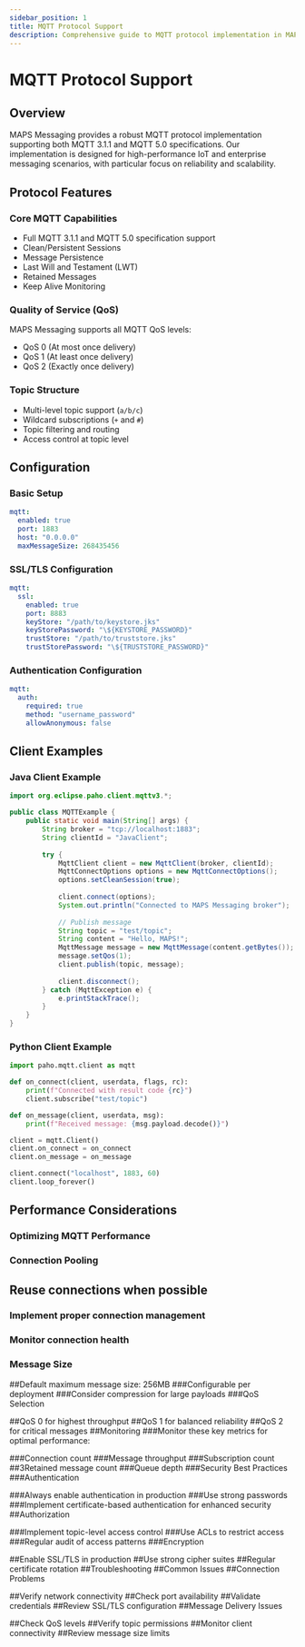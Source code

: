 ```yaml
---
sidebar_position: 1
title: MQTT Protocol Support
description: Comprehensive guide to MQTT protocol implementation in MAPS Messaging
---
```


# MQTT Protocol Support

## Overview

MAPS Messaging provides a robust MQTT protocol implementation supporting both MQTT 3.1.1 and MQTT 5.0 specifications. Our implementation is designed for high-performance IoT and enterprise messaging scenarios, with particular focus on reliability and scalability.

## Protocol Features

### Core MQTT Capabilities
- Full MQTT 3.1.1 and MQTT 5.0 specification support
- Clean/Persistent Sessions
- Message Persistence
- Last Will and Testament (LWT)
- Retained Messages
- Keep Alive Monitoring

### Quality of Service (QoS)
MAPS Messaging supports all MQTT QoS levels:
- QoS 0 (At most once delivery)
- QoS 1 (At least once delivery)
- QoS 2 (Exactly once delivery)

### Topic Structure
- Multi-level topic support (`a/b/c`)
- Wildcard subscriptions (`+` and `#`)
- Topic filtering and routing
- Access control at topic level

## Configuration

### Basic Setup
```yaml
mqtt:
  enabled: true
  port: 1883
  host: "0.0.0.0"
  maxMessageSize: 268435456
```
### SSL/TLS Configuration
```yaml
mqtt:
  ssl:
    enabled: true
    port: 8883
    keyStore: "/path/to/keystore.jks"
    keyStorePassword: "\${KEYSTORE_PASSWORD}"
    trustStore: "/path/to/truststore.jks"
    trustStorePassword: "\${TRUSTSTORE_PASSWORD}"
```
### Authentication Configuration
```yaml
mqtt:
  auth:
    required: true
    method: "username_password"
    allowAnonymous: false
```
## Client Examples
### Java Client Example
```java
import org.eclipse.paho.client.mqttv3.*;

public class MQTTExample {
    public static void main(String[] args) {
        String broker = "tcp://localhost:1883";
        String clientId = "JavaClient";
        
        try {
            MqttClient client = new MqttClient(broker, clientId);
            MqttConnectOptions options = new MqttConnectOptions();
            options.setCleanSession(true);
            
            client.connect(options);
            System.out.println("Connected to MAPS Messaging broker");
            
            // Publish message
            String topic = "test/topic";
            String content = "Hello, MAPS!";
            MqttMessage message = new MqttMessage(content.getBytes());
            message.setQos(1);
            client.publish(topic, message);
            
            client.disconnect();
        } catch (MqttException e) {
            e.printStackTrace();
        }
    }
}
```
### Python Client Example
```python
import paho.mqtt.client as mqtt

def on_connect(client, userdata, flags, rc):
    print(f"Connected with result code {rc}")
    client.subscribe("test/topic")

def on_message(client, userdata, msg):
    print(f"Received message: {msg.payload.decode()}")

client = mqtt.Client()
client.on_connect = on_connect
client.on_message = on_message

client.connect("localhost", 1883, 60)
client.loop_forever()
```

## Performance Considerations
### Optimizing MQTT Performance
### Connection Pooling

## Reuse connections when possible
### Implement proper connection management
### Monitor connection health
### Message Size

##Default maximum message size: 256MB
###Configurable per deployment
###Consider compression for large payloads
###QoS Selection

##QoS 0 for highest throughput
##QoS 1 for balanced reliability
##QoS 2 for critical messages
##Monitoring
###Monitor these key metrics for optimal performance:

###Connection count
###Message throughput
###Subscription count
##3Retained message count
###Queue depth
###Security Best Practices
###Authentication

###Always enable authentication in production
###Use strong passwords
###Implement certificate-based authentication for enhanced security
##Authorization

###Implement topic-level access control
###Use ACLs to restrict access
###Regular audit of access patterns
###Encryption

##Enable SSL/TLS in production
##Use strong cipher suites
##Regular certificate rotation
##Troubleshooting
##Common Issues
##Connection Problems

##Verify network connectivity
##Check port availability
##Validate credentials
##Review SSL/TLS configuration
##Message Delivery Issues

##Check QoS levels
##Verify topic permissions
##Monitor client connectivity
##Review message size limits


